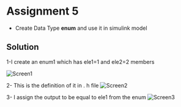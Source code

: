 # Assignment 5

* Create Data Type **enum** and use it in simulink model

## **Solution**

1-I create an enum1 which has ele1=1 and ele2=2 members

![Screen1](https://github.com/Omarmedhat0/ITI_Intake44_Matlab/assets/108958395/e8143d2c-4475-4e79-a9ae-9282b71acab5)

2- This is the definition of it in . h file 
![Screen2](https://github.com/Omarmedhat0/ITI_Intake44_Matlab/assets/108958395/5cadad45-ed1a-470a-b486-814572b7de4f)


3- I assign the output to be equal to ele1 from the enum
![Screen3](https://github.com/Omarmedhat0/ITI_Intake44_Matlab/assets/108958395/79639f0e-e433-4266-8a23-4ceea5a837ba)


